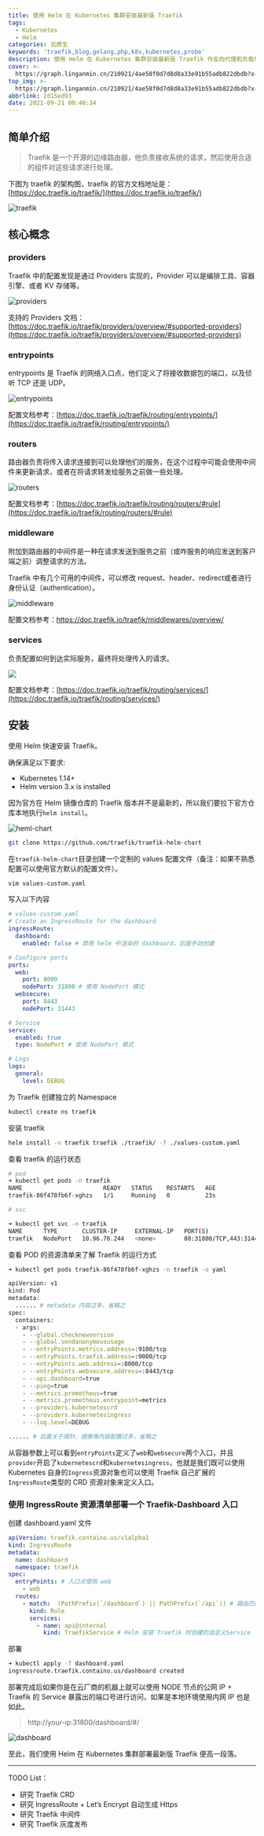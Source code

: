 ```yaml
---
title: 使用 Helm 在 Kubernetes 集群安装最新版 Traefik
tags:
  - Kubernetes
  - Helm
categories: 云原生
keywords: 'traefik,blog,golang,php,k8s,kubernetes,probe'
description: 使用 Helm 在 Kubernetes 集群安装最新版 Traefik 作反向代理和负载均衡器
cover: >-
  https://graph.linganmin.cn/210921/4ae58f0d7d8d8a33e91b55adb822dbdb?x-oss-process=image/format,webp/quality,q_10
top_img: >-
  https://graph.linganmin.cn/210921/4ae58f0d7d8d8a33e91b55adb822dbdb?x-oss-process=image/format,webp/quality,q_40
abbrlink: 2d15ed93
date: 2021-09-21 00:40:34
---
```


## 简单介绍

> Traefik 是一个开源的边缘路由器，他负责接收系统的请求，然后使用合适的组件对这些请求进行处理。

下图为 traefik 的架构图，traefik 的官方文档地址是：[https://doc.traefik.io/traefik/](https://doc.traefik.io/traefik/)

![traefik](https://graph.linganmin.cn/210921/a5f69f09c3290cb13e2d5417055e28a6?x-oss-process=image/format,webp/quality,q_60)

## 核心概念

### providers

Traefik 中的配置发现是通过 Providers 实现的，Provider 可以是编排工具、容器引擎、或者 KV 存储等。

![providers](https://graph.linganmin.cn/210921/00134790cdc2773e5024934607e1dad4?x-oss-process=image/format,webp/quality,q_60)

支持的 Providers 文档：[https://doc.traefik.io/traefik/providers/overview/#supported-providers](https://doc.traefik.io/traefik/providers/overview/#supported-providers)

### entrypoints

entrypoints 是 Traefik 的网络入口点，他们定义了将接收数据包的端口，以及侦听 TCP 还是 UDP。

![entrypoints](https://graph.linganmin.cn/210921/a7b0bbb78bbd11de88bb932b03664df1?x-oss-process=image/format,webp/quality,q_60)

配置文档参考：[https://doc.traefik.io/traefik/routing/entrypoints/](https://doc.traefik.io/traefik/routing/entrypoints/)

### routers

路由器负责将传入请求连接到可以处理他们的服务，在这个过程中可能会使用中间件来更新请求，或者在将请求转发给服务之前做一些处理。

![routers](https://graph.linganmin.cn/210921/b80dce3cf24250b8d67951e8cec2aeba?x-oss-process=image/format,webp/quality,q_60)

配置文档参考：[https://doc.traefik.io/traefik/routing/routers/#rule](https://doc.traefik.io/traefik/routing/routers/#rule)

### middleware

附加到路由器的中间件是一种在请求发送到服务之前（或咋服务的响应发送到客户端之前）调整请求的方法。

Traefik 中有几个可用的中间件，可以修改 request、header、redirect或者进行身份认证（authentication）。

![middleware](https://graph.linganmin.cn/210921/89281fdb61066fef9ed1c58bc2748675?x-oss-process=image/format,webp/quality,q_60)

配置文档参考：https://doc.traefik.io/traefik/middlewares/overview/

### services

负责配置如何到达实际服务，最终将处理传入的请求。

![](https://graph.linganmin.cn/210921/06068790260da9c9679cabdb3c1b43e3?x-oss-process=image/format,webp/quality,q_60)

配置文档参考：[https://doc.traefik.io/traefik/routing/services/](https://doc.traefik.io/traefik/routing/services/)

## 安装

使用 Helm 快速安装 Traefik。

确保满足以下要求:

- Kubernetes 1.14+
- Helm version 3.x is installed

因为官方在 Helm 镜像仓库的 Traefik 版本并不是最新的，所以我们要拉下官方仓库本地执行`helm install`。

![heml-chart](https://graph.linganmin.cn/210921/013c783eeed051f786f6c43cccf09515?x-oss-process=image/format,webp/quality,q_60)

```bash
git clone https://github.com/traefik/traefik-helm-chart
```

在`traefik-helm-chart`目录创建一个定制的 values 配置文件（备注：如果不熟悉配置可以使用官方默认的配置文件）。

```bash
vim values-custom.yaml
```

写入以下内容

```yaml
# values-custom.yaml
# Create an IngressRoute for the dashboard
ingressRoute:
  dashboard:
    enabled: false # 禁用 helm 中渲染的 dashboard，后面手动创建

# Configure ports
ports:
  web:
    port: 8000
    nodePort: 31800 # 使用 NodePort 模式
  websecure:
    port: 8443
    nodePort: 31443

# Service
service:
  enabled: true
  type: NodePort # 使用 NodePort 模式

# Logs
logs:
  general:
    level: DEBUG
```

为 Traefik 创建独立的 Namespace

```bash
kubectl create ns traefik
```

安装 traefik

```bash
helm install -n traefik traefik ./traefik/ -f ./values-custom.yaml
```

查看 traefik 的运行状态

```bash
# pod
➜ kubectl get pods -n traefik
NAME                       READY   STATUS    RESTARTS   AGE
traefik-86f478fb6f-xghzs   1/1     Running   0          23s

# svc

➜ kubectl get svc -n traefik
NAME      TYPE       CLUSTER-IP     EXTERNAL-IP   PORT(S)                      AGE
traefik   NodePort   10.96.76.244   <none>        80:31800/TCP,443:31443/TCP   2m5s

```

查看 POD 的资源清单来了解 Traefik 的运行方式

```bash
➜ kubectl get pods traefik-86f478fb6f-xghzs -n traefik -o yaml

apiVersion: v1
kind: Pod
metadata:
  ...... # metadata 内容过多，省略之
spec:
  containers:
  - args:
    - --global.checknewversion
    - --global.sendanonymoususage
    - --entryPoints.metrics.address=:9100/tcp
    - --entryPoints.traefik.address=:9000/tcp
    - --entryPoints.web.address=:8000/tcp
    - --entryPoints.websecure.address=:8443/tcp
    - --api.dashboard=true
    - --ping=true
    - --metrics.prometheus=true
    - --metrics.prometheus.entrypoint=metrics
    - --providers.kubernetescrd
    - --providers.kubernetesingress
    - --log.level=DEBUG

...... # 后面关于探针、镜像等内容配置过多，省略之
```

从容器参数上可以看到`entryPoints`定义了`web`和`websecure`两个入口，并且`provider`开启了`kubernetescrd`和`kubernetesingress`，也就是我们既可以使用 Kubernetes 自身的`Ingress`资源对象也可以使用 Traefik 自己扩展的`IngressRoute`类型的 CRD 资源对象来定义入口。

### 使用 IngressRoute 资源清单部署一个 Traefik-Dashboard 入口

创建 dashboard.yaml 文件

```yaml
apiVersion: traefik.containo.us/v1alpha1
kind: IngressRoute
metadata:
  name: dashboard
  namespace: traefik
spec:
  entryPoints: # 入口点使用 web
    - web
  routes:
    - match:  (PathPrefix(`/dashboard`) || PathPrefix(`/api`)) # 路由匹配规则，/dashboard 对静态页，/api 对接口
      kind: Rule
      services:
        - name: api@internal
          kind: TraefikService # Helm 安装 Traefik 时创建的自定义Service
```

部署

```bash
➜ kubectl apply -f dashboard.yaml
ingressroute.traefik.containo.us/dashboard created
```

部署完成后如果你是在云厂商的机器上就可以使用 NODE 节点的公网 IP + Traefik 的 Service 暴露出的端口号进行访问，如果是本地环境使用内网 IP 也是如此。

> http://your-ip:31800/dashboard/#/

![dashboard](https://graph.linganmin.cn/210921/394ccaebb904ab846872648edf03ef64?x-oss-process=image/format,webp/quality,q_60)

至此，我们使用 Helm 在 Kubernetes 集群部署最新版 Traefik 便高一段落。

---

TODO List：

- 研究 Traefik CRD
- 研究 IngressRoute + Let’s Encrypt 自动生成 Https
- 研究 Traefik 中间件
- 研究 Traefik 灰度发布
